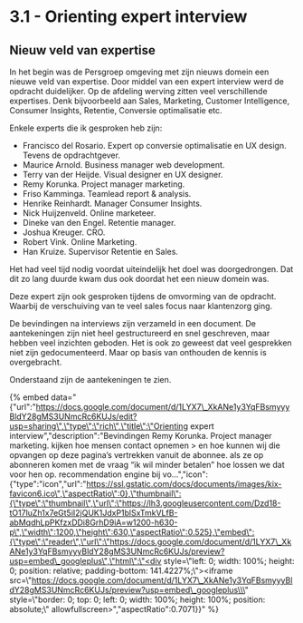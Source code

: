 # 3.1 - Orienting expert interview

## Nieuw veld van expertise

In het begin was de Persgroep omgeving met zijn nieuws domein een nieuwe veld van expertise. Door middel van een expert interview werd de opdracht duidelijker. Op de afdeling werving zitten veel verschillende expertises. Denk bijvoorbeeld aan Sales, Marketing, Customer Intelligence, Consumer Insights, Retentie, Conversie optimalisatie etc.

Enkele experts die ik gesproken heb zijn:

* Francisco del Rosario. Expert op conversie optimalisatie en UX design. Tevens de opdrachtgever.
* Maurice Arnold. Business manager web development.
* Terry van der Heijde. Visual designer en UX designer.
* Remy Korunka. Project manager marketing.
* Friso Kamminga. Teamlead report & analysis.
* Henrike Reinhardt. Manager Consumer Insights.
* Nick Huijzenveld. Online marketeer.
* Dineke van den Engel. Retentie manager.
* Joshua Kreuger. CRO.
* Robert Vink. Online Marketing.
* Han Kruize. Supervisor Retentie en Sales.



Het had veel tijd nodig voordat uiteindelijk het doel was doorgedrongen. Dat dit zo lang duurde kwam dus ook doordat het een nieuw domein was.

Deze expert zijn ook gesproken tijdens de omvorming van de opdracht. Waarbij de verschuiving van te veel sales focus naar klantenzorg ging.

De bevindingen na interviews zijn verzameld in een document. De aantekeningen zijn niet heel gestructureerd en snel geschreven, maar hebben veel inzichten geboden. Het is ook zo geweest dat veel gesprekken niet zijn gedocumenteerd. Maar op basis van onthouden de kennis is overgebracht.

Onderstaand zijn de aantekeningen te zien.

{% embed data="{\"url\":\"https://docs.google.com/document/d/1LYX7\_XkANe1y3YqFBsmyyyBldY28gMS3UNmcRc6KUJs/edit?usp=sharing\",\"type\":\"rich\",\"title\":\"Orienting expert interview\",\"description\":\"Bevindingen     Remy Korunka. Project manager marketing.  kijken hoe mensen contact opnemen > en hoe kunnen wij die opvangen op deze pagina’s   vertrekken vanuit de abonnee. als ze op abonneren komen met de vraag “ik wil minder betalen” hoe lossen we dat voor hen op.  recommendation engine bij vo...\",\"icon\":{\"type\":\"icon\",\"url\":\"https://ssl.gstatic.com/docs/documents/images/kix-favicon6.ico\",\"aspectRatio\":0},\"thumbnail\":{\"type\":\"thumbnail\",\"url\":\"https://lh3.googleusercontent.com/Dzd18-tO17luZh1x7eGt5iI2jQUK1JdxP1blSxTmkVLfB-abMqdhLpPKfzxDDi8GrhD9iA=w1200-h630-p\",\"width\":1200,\"height\":630,\"aspectRatio\":0.525},\"embed\":{\"type\":\"reader\",\"url\":\"https://docs.google.com/document/d/1LYX7\_XkANe1y3YqFBsmyyyBldY28gMS3UNmcRc6KUJs/preview?usp=embed\_googleplus\",\"html\":\"<div style=\\\"left: 0; width: 100%; height: 0; position: relative; padding-bottom: 141.4227%;\\\"><iframe src=\\\"https://docs.google.com/document/d/1LYX7\_XkANe1y3YqFBsmyyyBldY28gMS3UNmcRc6KUJs/preview?usp=embed\_googleplus\\\" style=\\\"border: 0; top: 0; left: 0; width: 100%; height: 100%; position: absolute;\\\" allowfullscreen></iframe></div>\",\"aspectRatio\":0.7071}}" %}




